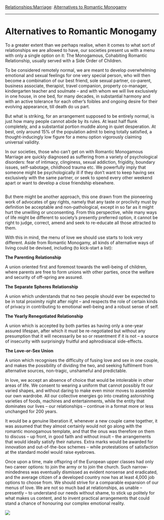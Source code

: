 [Relationships:](https://www.theschooloflife.com/thebookoflife/category/relationships/)[Marriage](https://www.theschooloflife.com/thebookoflife/category/relationships/marriage/): [Alternatives to Romantic Monogamy](https://www.theschooloflife.com/thebookoflife/alternatives-to-romantic-monogamy/)

* * *

# Alternatives to Romantic Monogamy

To a greater extent than we perhaps realise, when it comes to what sort of relationships we are allowed to have, our societies present us with a menu with only a single option on it: The Monogamous, Cohabiting Romantic Relationship, usually served with a Side Order of Children.

To be considered remotely normal, we are meant to develop overwhelming emotional and sexual feelings for one very special person, who will then become a combination of our best friend, sole sexual partner, co-parent, business associate, therapist, travel companion, property co-manager, kindergarten teacher and soulmate – and with whom we will live exclusively in one house, in one bed, for many decades, in substantial harmony and with an active tolerance for each other’s foibles and ongoing desire for their evolving appearance, till death do us part.

But what is striking, for an arrangement supposed to be entirely normal, is just how many people cannot abide by its rules. At least half flunk completely, and a substantial portion muddle along in quiet desperation. At best, only around 15% of the population admit to being totally satisfied, a thought-inducingly low figure for a menu option vigorously claiming universal validity.

In our societies, those who can’t get on with Romantic Monogamous Marriage are quickly diagnosed as suffering from a variety of psychological disorders: fear of intimacy, clinginess, sexual addiction, frigidity, boundary issues, self-sabotage, childhood trauma etc. We powerfully imply that someone might be psychologically ill if they don’t want to keep having sex exclusively with the same partner, or seek to spend every other weekend apart or want to develop a close friendship elsewhere.

<figure class="aligncenter"><img src="https://www.theschooloflife.com/thebookoflife/wp-content/uploads/2019/07/columbus90.jpeg" alt="" class="wp-image-23493" srcset="https://www.theschooloflife.com/thebookoflife/wp-content/uploads/2019/07/columbus90.jpeg 1000w, https://www.theschooloflife.com/thebookoflife/wp-content/uploads/2019/07/columbus90-300x200.jpeg 300w, https://www.theschooloflife.com/thebookoflife/wp-content/uploads/2019/07/columbus90-768x512.jpeg 768w" sizes="(max-width: 1000px) 100vw, 1000px"></figure>

But there might be another approach, this one drawn from the pioneering work of advocates of gay rights, namely that any taste or proclivity must by definition be acceptable and non-pathological, except in so far as it might hurt the unwilling or unconsenting. From this perspective, while many ways of life might be different to society’s presently preferred option, it cannot be right to judge, correct, amend and seek to re-educate all those attracted to them.&nbsp;

With this in mind, the menu of love we should use starts to look very different. Aside from Romantic Monogamy, all kinds of alternative ways of living could be devised, including (to kick-start a list):

**The Parenting Relationship**

A union oriented first and foremost towards the well-being of children, where parents are free to form unions with other parties, once the welfare and security of off-spring are assured.

**The Separate Spheres Relationship**

A union which understands that no two people should ever be expected to be in total proximity night after night – and respects the role of certain kinds of privacy in contributing to emotional well-being and a robust sense of self.

**The Yearly Renegotiated Relationship**

A union which is accepted by both parties as having only a one-year assured lifespan, after which it must be re-negotiated but without any presumption that it will necessarily be so or resentment if it is not – a source of insecurity with surprisingly fruitful and aphrodisiacal side-effects.

**The Love-or-Sex Union**

A union which recognises the difficulty of fusing love and sex in one couple, and makes the possibility of dividing the two, and seeking fulfilment from alternative sources, non-tragic, unshameful and predictable.&nbsp;

In love, we accept an absence of choice that would be intolerable in other areas of life. We consent to wearing a uniform that cannot possibly fit our varied shapes, and without daring to make even minor moves to assemble our own wardrobe. All our collective energies go into creating astonishing varieties of foods, machines and entertainments, while the entity that dominates our lives – our relationships – continue in a format more or less unchanged for 200 years.

It would be a genuine liberation if, whenever a new couple came together, it was assumed that they almost certainly would not go along with the romantic monogamous template, and that the onus was therefore on them to discuss – up front, in good faith and without insult – the arrangements that would ideally satisfy their natures. Extra marks would be awarded for innovation and out-of-the-box schemes – while protestations of satisfaction at the standard model would raise eyebrows.

Once upon a time, male offspring of the European upper classes had only two career options: to join the army or to join the church. Such narrow-mindedness was eventually dismissed as evident nonsense and eradicated, and the average citizen of a developed country now has at least 4,000 job options to choose from. We should strive for a comparable expansion of our menus of love. We are not so much bad at relationships, as unable – presently – to understand our needs without shame, to stick up politely for what makes us content, and to invent practical arrangements that could stand a chance of honouring our complex emotional reality.

[![](https://img.youtube.com/vi/0yhVV0oBPdg/0.jpg)](https://www.youtube.com/embed/0yhVV0oBPdg '')
  
